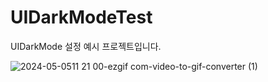 # UIDarkModeTest
UIDarkMode 설정 예시 프로젝트입니다.

![2024-05-0511 21 00-ezgif com-video-to-gif-converter (1)](https://github.com/minjae-L/UIDarkModeTest/assets/54211648/e64f2e0a-1424-4eb1-87d4-01f005254722)
